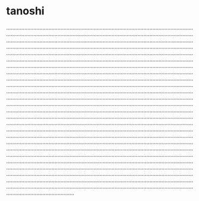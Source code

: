 # tanoshi

.....................................................................................................................................................................................................................................................................................................................................................................................................................................................................................................................................................................................................................................................................................................................................................................................................................................................................................................................................................................................................................................................................................................................................................................................................................................................................................................................................................................................................................................................................................................................................................................................................................................................................................................................................................................................................................................................................................................................................................................................................................................................................................................................................................................................................................................................................................................................................................................................................................................................................................................................................................................................................................................................................................................................................................................................................................................................................................................................................................................................................................................................................................................................................................................................................................................................................................................................................................................................................